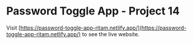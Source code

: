 # Password Toggle App - Project 14

Visit [https://password-toggle-app-ritam.netlify.app/](https://password-toggle-app-ritam.netlify.app/) to see the live website.